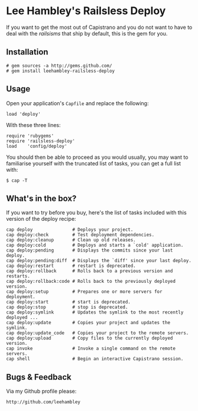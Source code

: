 # Lee Hambley's Railsless Deploy

If you want to get the most out of Capistrano and you do not want to have to deal with the *railsisms* that ship by default, this is the gem for you.

## Installation

    # gem sources -a http://gems.github.com/
    # gem install leehambley-railsless-deploy

## Usage

Open your application's `Capfile` and replace the following:

    load 'deploy'

With these three lines:

    require 'rubygems'
    require 'railsless-deploy'
    load    'config/deploy'

You should then be able to proceed as you would usually, you may want to familiarise yourself with the truncated list of tasks, you can get a full list with:

    $ cap -T

## What's in the box?

If you want to try before you buy, here's the list of tasks included with this version of the deploy recipe:

    cap deploy               # Deploys your project.
    cap deploy:check         # Test deployment dependencies.
    cap deploy:cleanup       # Clean up old releases.
    cap deploy:cold          # Deploys and starts a `cold' application.
    cap deploy:pending       # Displays the commits since your last deploy.
    cap deploy:pending:diff  # Displays the `diff' since your last deploy.
    cap deploy:restart       # restart is deprecated.
    cap deploy:rollback      # Rolls back to a previous version and restarts.
    cap deploy:rollback:code # Rolls back to the previously deployed version.
    cap deploy:setup         # Prepares one or more servers for deployment.
    cap deploy:start         # start is deprecated.
    cap deploy:stop          # stop is deprecated.
    cap deploy:symlink       # Updates the symlink to the most recently deployed ...
    cap deploy:update        # Copies your project and updates the symlink.
    cap deploy:update_code   # Copies your project to the remote servers.
    cap deploy:upload        # Copy files to the currently deployed version.
    cap invoke               # Invoke a single command on the remote servers.
    cap shell                # Begin an interactive Capistrano session.

## Bugs & Feedback

Via my Github profile please:

    http://github.com/leehambley
